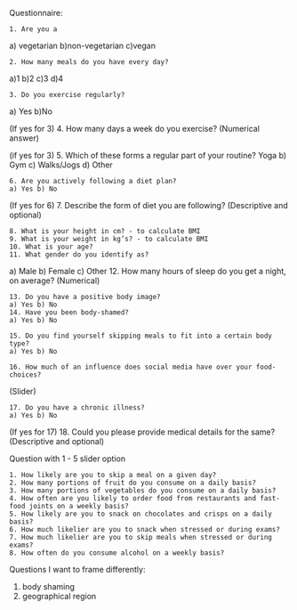 

Questionnaire:

    1. Are you a
a) vegetarian b)non-vegetarian c)vegan

    2. How many meals do you have every day?
a)1 b)2 c)3 d)4

    3. Do you exercise regularly?
a) Yes b)No

(If yes for 3)
    4. How many days a week do you exercise?
(Numerical answer)

(if yes for 3)
    5. Which of these forms a regular part of your routine?
Yoga b) Gym c) Walks/Jogs d) Other

    6. Are you actively following a diet plan?
    a) Yes b) No

(If yes for 6)
    7. Describe the form of diet you are following?
(Descriptive and optional)

    8. What is your height in cm? - to calculate BMI
    9. What is your weight in kg’s? - to calculate BMI
    10. What is your age?
    11. What gender do you identify as?
a) Male b) Female c) Other
    12. How many hours of sleep do you get a night, on average?
(Numerical)

    13. Do you have a positive body image?
    a) Yes b) No 
    14. Have you been body-shamed?
    a) Yes b) No

    15. Do you find yourself skipping meals to fit into a certain body type?
    a) Yes b) No

    16. How much of an influence does social media have over your food-choices?
(Slider)

    17. Do you have a chronic illness?
    a) Yes b) No
(If yes for 17)
    18. Could you please provide medical details for the same?
(Descriptive and optional)


Question with 1 - 5 slider option

    1. How likely are you to skip a meal on a given day?
    2. How many portions of fruit do you consume on a daily basis?
    3. How many portions of vegetables do you consume on a daily basis?
    4. How often are you likely to order food from restaurants and fast-food joints on a weekly basis?
    5. How likely are you to snack on chocolates and crisps on a daily basis?
    6. How much likelier are you to snack when stressed or during exams?
    7. How much likelier are you to skip meals when stressed or during exams?
    8. How often do you consume alcohol on a weekly basis?

Questions I want to frame differently:
1. body shaming
2. geographical region 
